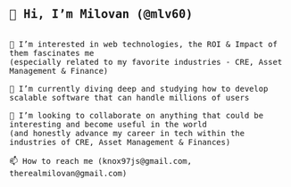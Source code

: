 
<!--- old version
- 👋 Hi, I’m Milovan (@mlv60)
- 👀 I’m interested in software (especially related to my favorite industry, CRE)
- 🌱 I’m currently diving deep and learning about ReactJS
- 💞️ I’m looking to collaborate on anything that could be interesting and become useful in the world (and honestly advance my career in tech within the CRE industry)
- 📫 How to reach me (knox97js@gmail.com, therealmilovan@gmail.com)
--->

<!---
lacarone/lacarone is a ✨ special ✨ repository because its `README.md` (this file) appears on your GitHub profile.
You can click the Preview link to take a look at your changes.
--->



  
  
  <samp>
  <h2>👋 Hi, I’m Milovan (@mlv60)</h2>
    <br>👀 I’m interested in web technologies, the ROI & Impact of them fascinates me <br>(especially related to my favorite industries - CRE, Asset Management & Finance)
    <br><br>🌱 I’m currently diving deep and studying how to develop scalable software that can handle millions of users
    <br><br>💞️ I’m looking to collaborate on anything that could be interesting and become useful in the world <br>(and honestly advance my career in tech within the industries of CRE, Asset Management & Finances)
    <br><br>📫 How to reach me (knox97js@gmail.com, therealmilovan@gmail.com)
  </samp>
  
  
